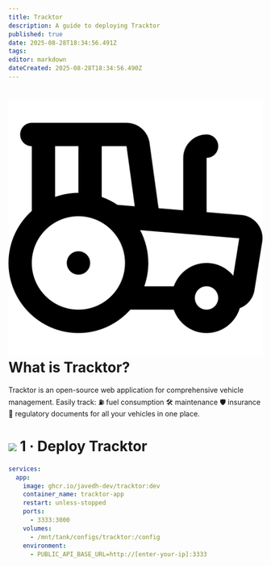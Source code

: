 ```yaml
---
title: Tracktor
description: A guide to deploying Tracktor
published: true
date: 2025-08-28T18:34:56.491Z
tags: 
editor: markdown
dateCreated: 2025-08-28T18:34:56.490Z
---
```


# <img src="/tracktor.png" class="tab-icon"> What is Tracktor?
Tracktor is an open-source web application for comprehensive vehicle management.
Easily track:
⛽ fuel consumption
🛠️ maintenance
🛡️ insurance
📄 regulatory documents for all your vehicles in one place. 

# <img src="/docker.png" class="tab-icon"> 1 · Deploy Tracktor
```yaml
services:
  app:
    image: ghcr.io/javedh-dev/tracktor:dev
    container_name: tracktor-app
    restart: unless-stopped
    ports:
      - 3333:3000
    volumes:
      - /mnt/tank/configs/tracktor:/config
    environment:
      - PUBLIC_API_BASE_URL=http://[enter-your-ip]:3333
```